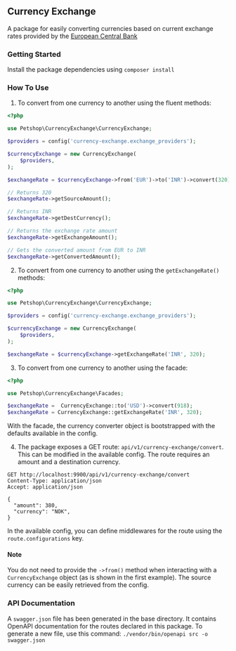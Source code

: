 ## Currency Exchange

A package for easily converting currencies based on current exchange rates provided by the [European Central Bank](https://www.ecb.europa.eu/stats/eurofxref/eurofxref-daily.xml)

### Getting Started

Install the package dependencies using `composer install`

### How To Use

1. To convert from one currency to another using the fluent methods:
```php
<?php

use Petshop\CurrencyExchange\CurrencyExchange;

$providers = config('currency-exchange.exchange_providers');

$currencyExchange = new CurrencyExchange(
    $providers,
);

$exchangeRate = $currencyExchange->from('EUR')->to('INR')->convert(320);

// Returns 320
$exchangeRate->getSourceAmount();

// Returns INR
$exchangeRate->getDestCurrency();

// Returns the exchange rate amount
$exchangeRate->getExchangeAmount();

// Gets the converted amount from EUR to INR
$exchangeRate->getConvertedAmount();
```

2. To convert from one currency to another using the `getExchangeRate()` methods:
```php
<?php

use Petshop\CurrencyExchange\CurrencyExchange;

$providers = config('currency-exchange.exchange_providers');

$currencyExchange = new CurrencyExchange(
    $providers,
);

$exchangeRate = $currencyExchange->getExchangeRate('INR', 320);
```

3. To convert from one currency to another using the facade:
```php
<?php

use Petshop\CurrencyExchange\Facades;

$exchangeRate =  CurrencyExchange::to('USD')->convert(918);
$exchangeRate = CurrencyExchange::getExchangeRate('INR', 320);
```
With the facade, the currency converter object is bootstrapped with the defaults available in the config.

4. The package exposes a GET route: `api/v1/currency-exchange/convert`. This can be modified in the available config. The route requires an amount and a destination currency.
```http request
GET http://localhost:9900/api/v1/currency-exchange/convert
Content-Type: application/json
Accept: application/json

{
  "amount": 380,
  "currency": "NOK",
}
```

In the available config, you can define middlewares for the route using the `route.configurations` key.

#### Note

You do not need to provide the `->from()` method when interacting with a `CurrencyExchange` object (as is shown in the first example). The source currency can be easily retrieved from the config.

### API Documentation

A `swagger.json` file has been generated in the base directory. It contains OpenAPI documentation for the routes declared in this package. To generate a new file, use this command: `./vendor/bin/openapi src -o swagger.json`


